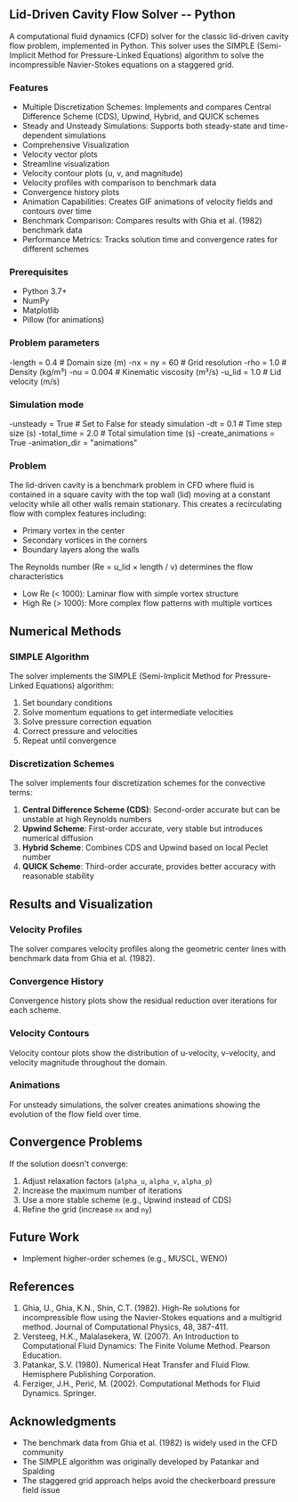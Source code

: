 ## Lid-Driven Cavity Flow Solver -- Python

A computational fluid dynamics (CFD) solver for the classic lid-driven cavity flow problem, implemented in Python. This solver uses the SIMPLE (Semi-Implicit Method for Pressure-Linked Equations) algorithm to solve the incompressible Navier-Stokes equations on a staggered grid.

### Features

- Multiple Discretization Schemes: Implements and compares Central Difference Scheme (CDS), Upwind, Hybrid, and QUICK schemes
- Steady and Unsteady Simulations: Supports both steady-state and time-dependent simulations
- Comprehensive Visualization
- Velocity vector plots
- Streamline visualization
- Velocity contour plots (u, v, and magnitude)
- Velocity profiles with comparison to benchmark data
- Convergence history plots
- Animation Capabilities: Creates GIF animations of velocity fields and contours over time
- Benchmark Comparison: Compares results with Ghia et al. (1982) benchmark data
- Performance Metrics: Tracks solution time and convergence rates for different schemes

### Prerequisites
- Python 3.7+
- NumPy
- Matplotlib
- Pillow (for animations)

### Problem parameters
-length = 0.4  # Domain size (m)
-nx = ny = 60  # Grid resolution
-rho = 1.0     # Density (kg/m³)
-nu = 0.004    # Kinematic viscosity (m²/s)
-u_lid = 1.0   # Lid velocity (m/s)

### Simulation mode
-unsteady = True  # Set to False for steady simulation
-dt = 0.1         # Time step size (s)
-total_time = 2.0 # Total simulation time (s)
-create_animations = True
-animation_dir = "animations"

### Problem
The lid-driven cavity is a benchmark problem in CFD where fluid is contained in a square cavity with the top wall (lid) moving at a constant velocity while all other walls remain stationary. This creates a recirculating flow with complex features including:

- Primary vortex in the center
- Secondary vortices in the corners
- Boundary layers along the walls

The Reynolds number (Re = u_lid × length / ν) determines the flow characteristics

- Low Re (< 1000): Laminar flow with simple vortex structure
- High Re (> 1000): More complex flow patterns with multiple vortices


## Numerical Methods

### SIMPLE Algorithm

The solver implements the SIMPLE (Semi-Implicit Method for Pressure-Linked Equations) algorithm:

1. Set boundary conditions
2. Solve momentum equations to get intermediate velocities
3. Solve pressure correction equation
4. Correct pressure and velocities
5. Repeat until convergence


### Discretization Schemes

The solver implements four discretization schemes for the convective terms:

1. **Central Difference Scheme (CDS)**: Second-order accurate but can be unstable at high Reynolds numbers
2. **Upwind Scheme**: First-order accurate, very stable but introduces numerical diffusion
3. **Hybrid Scheme**: Combines CDS and Upwind based on local Peclet number
4. **QUICK Scheme**: Third-order accurate, provides better accuracy with reasonable stability


## Results and Visualization

### Velocity Profiles

The solver compares velocity profiles along the geometric center lines with benchmark data from Ghia et al. (1982).

### Convergence History

Convergence history plots show the residual reduction over iterations for each scheme.

### Velocity Contours

Velocity contour plots show the distribution of u-velocity, v-velocity, and velocity magnitude throughout the domain.

### Animations

For unsteady simulations, the solver creates animations showing the evolution of the flow field over time.

## Convergence Problems

If the solution doesn't converge:

1. Adjust relaxation factors (`alpha_u`, `alpha_v`, `alpha_p`)
2. Increase the maximum number of iterations
3. Use a more stable scheme (e.g., Upwind instead of CDS)
4. Refine the grid (increase `nx` and `ny`)


## Future Work

- Implement higher-order schemes (e.g., MUSCL, WENO)

## References

1. Ghia, U., Ghia, K.N., Shin, C.T. (1982). High-Re solutions for incompressible flow using the Navier-Stokes equations and a multigrid method. Journal of Computational Physics, 48, 387-411.
2. Versteeg, H.K., Malalasekera, W. (2007). An Introduction to Computational Fluid Dynamics: The Finite Volume Method. Pearson Education.
3. Patankar, S.V. (1980). Numerical Heat Transfer and Fluid Flow. Hemisphere Publishing Corporation.
4. Ferziger, J.H., Perić, M. (2002). Computational Methods for Fluid Dynamics. Springer.

## Acknowledgments

- The benchmark data from Ghia et al. (1982) is widely used in the CFD community
- The SIMPLE algorithm was originally developed by Patankar and Spalding
- The staggered grid approach helps avoid the checkerboard pressure field issue
